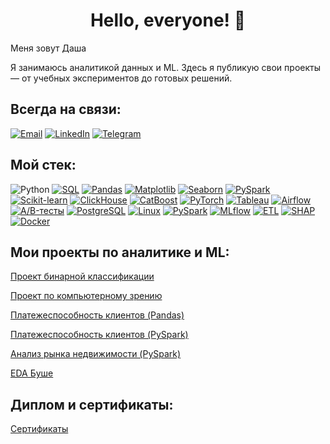 <h1 align="center"> Hello, everyone! 👋  </h1> 

Меня зовут Даша

Я занимаюсь аналитикой данных и ML. Здесь я публикую свои проекты — от учебных экспериментов до готовых решений.

## Всегда на связи:
[![Email](https://img.shields.io/badge/Email-D14836?style=for-the-badge&logo=gmail&logoColor=white)](mailto:daryafralova@gmail.com)
[![LinkedIn](https://img.shields.io/badge/LinkedIn-0A66C2?style=for-the-badge&logo=linkedin&logoColor=white)](https://www.linkedin.com/in/darya-fralova/)
[![Telegram](https://img.shields.io/badge/Telegram-26A5E4?style=for-the-badge&logo=telegram&logoColor=white)](https://t.me/@daryafralova)

## Мой стек: 

![Python](https://img.shields.io/badge/Python-3776AB?style=for-the-badge&logo=python&logoColor=white)
[![SQL](https://img.shields.io/badge/SQL-4479A1?style=for-the-badge&logo=postgresql&logoColor=white)](https://www.postgresql.org/)
[![Pandas](https://img.shields.io/badge/Pandas-150458?style=for-the-badge&logo=pandas&logoColor=white)](https://pandas.pydata.org/)
[![Matplotlib](https://img.shields.io/badge/Matplotlib-013243?style=for-the-badge&logo=python&logoColor=white)](https://matplotlib.org/)
[![Seaborn](https://img.shields.io/badge/Seaborn-3776AB?style=for-the-badge&logo=python&logoColor=white)](https://seaborn.pydata.org/)
[![PySpark](https://img.shields.io/badge/PySpark-E25A1C?style=for-the-badge&logo=apachespark&logoColor=white)](https://spark.apache.org/docs/latest/api/python/)
[![Scikit-learn](https://img.shields.io/badge/Scikit--learn-F7931E?style=for-the-badge&logo=scikitlearn&logoColor=white)](https://scikit-learn.org/)
[![ClickHouse](https://img.shields.io/badge/ClickHouse-FCCA3F?style=for-the-badge&logo=clickhouse&logoColor=black)](https://clickhouse.com/)
[![CatBoost](https://img.shields.io/badge/CatBoost-FF6F00?style=for-the-badge&logo=catboost&logoColor=white)](https://catboost.ai/)
[![PyTorch](https://img.shields.io/badge/PyTorch-EE4C2C?style=for-the-badge&logo=pytorch&logoColor=white)](https://pytorch.org/)
[![Tableau](https://img.shields.io/badge/Tableau-E97627?style=for-the-badge&logo=tableau&logoColor=white)](https://www.tableau.com/)
[![Airflow](https://img.shields.io/badge/Apache%20Airflow-017CEE?style=for-the-badge&logo=apacheairflow&logoColor=white)](https://airflow.apache.org/)
[![A/B-тесты](https://img.shields.io/badge/A%2FB%20Tests-5E60CE?style=for-the-badge&logo=testing-library&logoColor=white)](https://en.wikipedia.org/wiki/A/B_testing)
[![PostgreSQL](https://img.shields.io/badge/PostgreSQL-336791?style=for-the-badge&logo=postgresql&logoColor=white)](https://www.postgresql.org/)
[![Linux](https://img.shields.io/badge/Linux-FCC624?style=for-the-badge&logo=linux&logoColor=black)](https://www.linux.org/)
[![PySpark](https://img.shields.io/badge/PySpark-E25A1C?style=for-the-badge&logo=apachespark&logoColor=white)](https://spark.apache.org/docs/latest/api/python/)
[![MLflow](https://img.shields.io/badge/MLflow-0194E2?style=for-the-badge&logo=mlflow&logoColor=white)](https://mlflow.org/)
[![ETL](https://img.shields.io/badge/ETL-FF9E0F?style=for-the-badge&logo=etl&logoColor=black)](https://en.wikipedia.org/wiki/Extract,_transform,_load)
[![SHAP](https://img.shields.io/badge/SHAP-FF6600?style=for-the-badge&logo=shap&logoColor=white)](https://shap.readthedocs.io/)
[![Docker](https://img.shields.io/badge/Docker-2496ED?style=for-the-badge&logo=docker&logoColor=white)](https://www.docker.com/)

## Мои проекты по аналитике и ML:

[Проект бинарной классификации](https://github.com/daryafralova/Computer-Vision-Project/blob/main/Marketing_Response.ipynb)

[Проект по компьютерному зрению](https://github.com/daryafralova/Computer-Vision-Project/blob/main/Компьютерное_зрение.ipynb)

[Платежеспособность клиентов (Pandas)](https://github.com/daryafralova/DATA-ANALYSIS/blob/main/Платежеспособность_клиентов(Pandas))  

[Платежеспособность клиентов (PySpark)](https://github.com/daryafralova/DATA-ANALYSIS) 

[Анализ рынка недвижимости (PySpark)](https://github.com/daryafralova/DATA-ANALYSIS) 

[EDA Буше](https://github.com/daryafralova/Computer-Vision-Project/blob/main/Marketing_Response.ipynb)


## Диплом и сертификаты:

[Сертификаты](https://github.com/daryafralova/diploma-and-certificates)
















